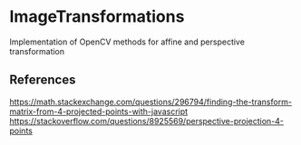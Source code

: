 # ImageTransformations
Implementation of OpenCV methods for affine and perspective transformation
## References
https://math.stackexchange.com/questions/296794/finding-the-transform-matrix-from-4-projected-points-with-javascript
https://stackoverflow.com/questions/8925569/perspective-projection-4-points
